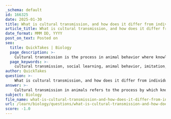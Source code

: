 ```yaml
---
_schema: default
id: 166325
date: 2025-01-30
title: What is cultural transmission, and how does it differ from individual learning in animals?
article_title: What is cultural transmission, and how does it differ from individual learning in animals?
date_format: MMM DD, YYYY
post_on_text: Posted on
seo:
  title: QuickTakes | Biology
  page_description: >-
    Cultural transmission is the process in animal behavior where knowledge and skills are shared through social learning, differing from individual learning, which is based on personal experience.
  page_keywords: >-
    cultural transmission, social learning, animal behavior, imitation, teaching, observation, Great Tit, individual learning, adaptation, knowledge transfer
author: QuickTakes
question: >-
    What is cultural transmission, and how does it differ from individual learning in animals?
answer: >-
    Cultural transmission in animals refers to the process by which knowledge, behaviors, and skills are passed from one individual to another through social learning rather than through genetic inheritance. This process is crucial in shaping the behaviors of social species, allowing them to adapt to their environments more effectively.\n\n### Mechanisms of Cultural Transmission\nCultural transmission can occur through several mechanisms, including:\n\n1. **Imitation**: Individuals observe and replicate the actions of others. For example, young animals may learn foraging techniques by watching experienced members of their group.\n2. **Teaching**: More experienced individuals may actively instruct others, facilitating the learning process.\n3. **Observation**: Animals can learn by watching the outcomes of others' actions, which can inform their own decisions in similar situations.\n\n### Example: Great Tit\nA notable example of cultural transmission is observed in the Great Tit (Parus major). In the early 1920s, some Great Tits learned to pierce the caps of milk bottles to access the cream inside. This behavior was not instinctual; rather, it was learned through observation of other birds. Once a few individuals began to exhibit this behavior, it spread rapidly through the population, showcasing how cultural transmission can lead to the establishment of new feeding techniques within a species.\n\n### Differences from Individual Learning\nWhile both cultural transmission and individual learning involve the acquisition of knowledge and skills, they differ fundamentally in their mechanisms:\n\n- **Individual Learning**: This occurs when an animal learns through its own experiences, often through trial and error. It is a solitary process where the individual modifies its behavior based on personal encounters with the environment.\n  \n- **Cultural Transmission**: In contrast, cultural transmission relies on social interactions. Knowledge and behaviors are shared among individuals, allowing for the rapid spread of effective strategies within a population. This can lead to behaviors that are more complex and adaptive than those learned solely through individual experiences.\n\n### Impact on Animal Societies\nCultural transmission significantly influences social structures and behaviors within animal societies. It enhances group cohesion and survival strategies, allowing populations to adapt more quickly to environmental changes. By learning from one another, animals can develop more sophisticated behaviors that improve their chances of survival and reproductive success.\n\nIn summary, cultural transmission is a vital process in animal behavior that complements individual learning, enabling species to thrive in dynamic environments.
subject: Biology
file_name: what-is-cultural-transmission-and-how-does-it-differ-from-individual-learning-in-animals.md
url: /learn/biology/questions/what-is-cultural-transmission-and-how-does-it-differ-from-individual-learning-in-animals
score: -1.0
---
```


&nbsp;
